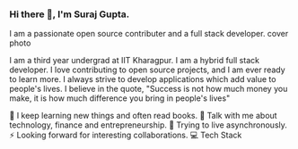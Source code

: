 ### Hi there 👋, I'm Suraj Gupta.

I am a passionate open source contributer and a full stack developer.
cover photo

    

I am a third year undergrad at IIT Kharagpur. I am a hybrid full stack developer. I love contributing to open source projects, and I am ever ready to learn more. I always strive to develop applications which add value to people's lives. I believe in the quote, "Success is not how much money you make, it is how much difference you bring in people's lives"

🔭 I keep learning new things and often read books.
💬 Talk with me about technology, finance and entrepreneurship.
🌱 Trying to live asynchronously.
⚡ Looking forward for interesting collaborations.
💻 Tech Stack
             


<!--

- 🔭 I’m currently working on ...
- 🌱 I’m currently learning ...
- 👯 I’m looking to collaborate on ...
- 🤔 I’m looking for help with ...
- 💬 Ask me about ...
- 📫 How to reach me: ...
- 😄 Pronouns: ...
- ⚡ Fun fact: ...
-->

